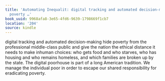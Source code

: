 ```yaml
---
title: 'Automating Inequalit: digital tracking and automated decision-making hide
  poverty …'
book_uuid: 9968afa8-3e65-4fd6-9639-1798669f1cb7
location: '204'
source: kindle
---
```


digital tracking and automated decision-making hide poverty from the professional middle-class public and give the nation the ethical distance it needs to make inhuman choices: who gets food and who starves, who has housing and who remains homeless, and which families are broken up by the state. The digital poorhouse is part of a long American tradition. We manage the individual poor in order to escape our shared responsibility for eradicating poverty.